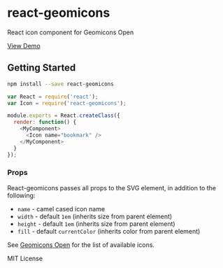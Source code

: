 # react-geomicons

React icon component for Geomicons Open

[View Demo](http://jxnblk.com/react-geomicons)

## Getting Started

```bash
npm install --save react-geomicons
```

```js
var React = require('react');
var Icon = require('react-geomicons');

module.exports = React.createClass({
  render: function() {
    <MyComponent>
      <Icon name="bookmark" />
    </MyComponent>
  }
});
```

### Props
React-geomicons passes all props to the SVG element, in addition to the following:

- `name` - camel cased icon name
- `width` - default `1em` (inherits size from parent element)
- `height` - default `1em` (inherits size from parent element)
- `fill` - default `currentColor` (inherits color from parent element)

See [Geomicons Open](https://github.com/jxnblk/geomicons-open) for the list of available icons.

MIT License

